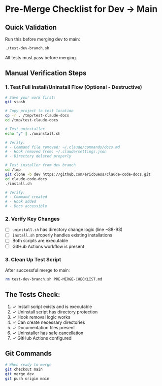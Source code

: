 # Pre-Merge Checklist for Dev → Main

## Quick Validation

Run this before merging dev to main:
```bash
./test-dev-branch.sh
```

All tests must pass before merging.

## Manual Verification Steps

### 1. Test Full Install/Uninstall Flow (Optional - Destructive)
```bash
# Save your work first!
git stash

# Copy project to test location
cp -r . /tmp/test-claude-docs
cd /tmp/test-claude-docs

# Test uninstaller
echo "y" | ./uninstall.sh

# Verify:
# - Command file removed: ~/.claude/commands/docs.md
# - Hook removed from: ~/.claude/settings.json
# - Directory deleted properly

# Test installer from dev branch
cd /tmp
git clone -b dev https://github.com/ericbuess/claude-code-docs.git
cd claude-code-docs
./install.sh

# Verify:
# - Command created
# - Hook added
# - Docs accessible
```

### 2. Verify Key Changes
- [ ] `uninstall.sh` has directory change logic (line ~88-93)
- [ ] `install.sh` properly handles existing installations
- [ ] Both scripts are executable
- [ ] GitHub Actions workflow is present

### 3. Clean Up Test Script
After successful merge to main:
```bash
rm test-dev-branch.sh PRE-MERGE-CHECKLIST.md
```

## The Tests Check:
1. ✓ Install script exists and is executable
2. ✓ Uninstall script has directory protection
3. ✓ Hook removal logic works
4. ✓ Can create necessary directories
5. ✓ Documentation files present
6. ✓ Uninstaller has safe cancellation
7. ✓ GitHub Actions configured

## Git Commands
```bash
# When ready to merge
git checkout main
git merge dev
git push origin main
```